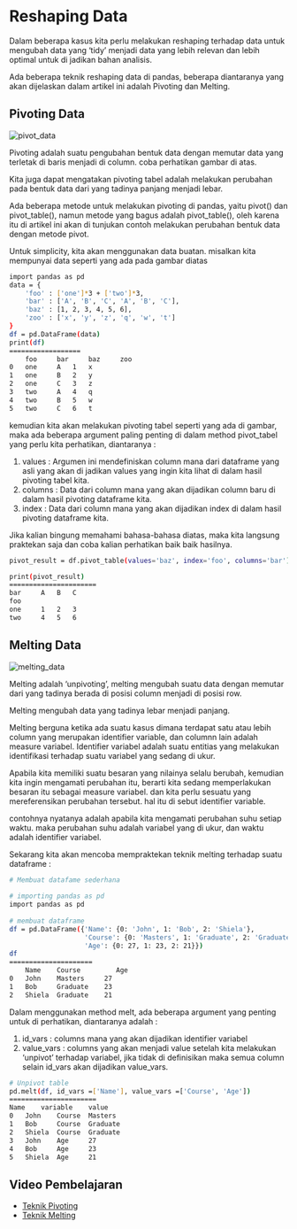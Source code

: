<h1>Reshaping Data</h1>

Dalam beberapa kasus kita perlu melakukan reshaping terhadap data untuk mengubah data yang ‘tidy’ menjadi data yang lebih relevan dan lebih optimal untuk di jadikan bahan analisis.

Ada beberapa teknik reshaping data di pandas, beberapa diantaranya yang akan dijelaskan dalam artikel ini adalah Pivoting dan Melting.

<h2>Pivoting Data</h2>

<img src="" alt="pivot_data">

Pivoting adalah suatu pengubahan bentuk data dengan memutar data yang terletak di baris menjadi di column. coba perhatikan gambar di atas.

Kita juga dapat mengatakan pivoting tabel adalah melakukan perubahan pada bentuk data dari yang tadinya panjang menjadi lebar.

Ada beberapa metode untuk melakukan pivoting di pandas, yaitu pivot() dan pivot_table(), namun metode yang bagus adalah pivot_table(), oleh karena itu di artikel ini akan di tunjukan contoh melakukan perubahan bentuk data dengan metode pivot.

Untuk simplicity, kita akan menggunakan data buatan. misalkan kita mempunyai data seperti yang ada pada gambar diatas

```sh
import pandas as pd
data = {
    'foo' : ['one']*3 + ['two']*3,
    'bar' : ['A', 'B', 'C', 'A', 'B', 'C'],
    'baz' : [1, 2, 3, 4, 5, 6],
    'zoo' : ['x', 'y', 'z', 'q', 'w', 't']
}
df = pd.DataFrame(data)
print(df)
==================
 	foo 	bar 	baz 	zoo
0 	one 	A 	1 	x
1 	one 	B 	2 	y
2 	one 	C 	3 	z
3 	two 	A 	4 	q
4 	two 	B 	5 	w
5 	two 	C 	6 	t
```

kemudian kita akan melakukan pivoting tabel seperti yang ada di gambar, maka ada beberapa argument paling penting di dalam method pivot_tabel yang perlu kita perhatikan, diantaranya :

<ol>
    <li>values : Argumen ini mendefiniskan column mana dari dataframe yang asli yang akan di jadikan values yang ingin kita lihat di dalam hasil pivoting tabel kita.</li>
    <li>columns : Data dari column mana yang akan dijadikan column baru di dalam hasil pivoting dataframe kita.</li>
    <li>index : Data dari column mana yang akan dijadikan index di dalam hasil pivoting dataframe kita.</li>
</ol>

Jika kalian bingung memahami bahasa-bahasa diatas, maka kita langsung praktekan saja dan coba kalian perhatikan baik baik hasilnya.

```sh
pivot_result = df.pivot_table(values='baz', index='foo', columns='bar')

print(pivot_result)
======================
bar 	A 	B 	C
foo 			
one 	1 	2 	3
two 	4 	5 	6
```

<h2>Melting Data</h2>

<img src="" alt="melting_data">

Melting adalah ‘unpivoting’, melting mengubah suatu data dengan memutar dari yang tadinya berada di posisi column menjadi di posisi row.

Melting mengubah data yang tadinya lebar menjadi panjang.

Melting berguna ketika ada suatu kasus dimana terdapat satu atau lebih column yang merupakan identifier variable, dan columnn lain adalah measure variabel. Identifier variabel adalah suatu entitias yang melakukan identifikasi terhadap suatu variabel yang sedang di ukur.

Apabila kita memiliki suatu besaran yang nilainya selalu berubah, kemudian kita ingin mengamati perubahan itu, berarti kita sedang memperlakukan besaran itu sebagai measure variabel. dan kita perlu sesuatu yang mereferensikan perubahan tersebut. hal itu di sebut identifier variable.

contohnya nyatanya adalah apabila kita mengamati perubahan suhu setiap waktu. maka perubahan suhu adalah variabel yang di ukur, dan waktu adalah identifier variabel.

Sekarang kita akan mencoba mempraktekan teknik melting terhadap suatu dataframe :

```sh
# Membuat datafame sederhana
  
# importing pandas as pd 
import pandas as pd 
  
# membuat dataframe
df = pd.DataFrame({'Name': {0: 'John', 1: 'Bob', 2: 'Shiela'}, 
                   'Course': {0: 'Masters', 1: 'Graduate', 2: 'Graduate'}, 
                   'Age': {0: 27, 1: 23, 2: 21}}) 
df 
=====================
 	Name 	Course 	       Age
0 	John 	Masters 	27
1 	Bob 	Graduate 	23
2 	Shiela 	Graduate 	21
```

Dalam menggunakan method melt, ada beberapa argument yang penting untuk di perhatikan, diantaranya adalah :
<ol>
    <li>id_vars : columns mana yang akan dijadikan identifier variabel</li>
    <li>value_vars : columns yang akan menjadi value setelah kita melakukan ‘unpivot’ terhadap variabel, jika tidak di definisikan maka semua column selain id_vars akan dijadikan value_vars.</li>
</ol>

```sh
# Unpivot table 
pd.melt(df, id_vars =['Name'], value_vars =['Course', 'Age']) 
======================
Name 	variable 	value
0 	John 	Course 	Masters
1 	Bob 	Course 	Graduate
2 	Shiela 	Course 	Graduate
3 	John 	Age 	27
4 	Bob 	Age 	23
5 	Shiela 	Age 	21
```

<h2>Video Pembelajaran</h2>

<ul>
	<li><a href="https://youtu.be/RcsrSayym5U">Teknik Pivoting</a></li>
	<li><a href="https://youtu.be/4UCiUozb0ZQ">Teknik Melting</a></li>
</ul>
